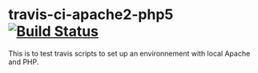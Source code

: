travis-ci-apache2-php5 [![Build Status](https://travis-ci.org/Ecodev/travis-ci-apache2-php5.png)](https://travis-ci.org/Ecodev/travis-ci-apache2-php5)
======================

This is to test travis scripts to set up an environnement with local Apache and PHP.
